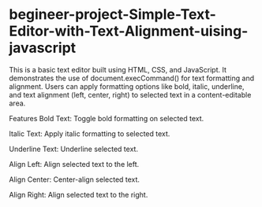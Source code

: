 # begineer-project-Simple-Text-Editor-with-Text-Alignment-uising-javascript
This is a basic text editor built using HTML, CSS, and JavaScript. It demonstrates the use of document.execCommand() for text formatting and alignment. Users can apply formatting options like bold, italic, underline, and text alignment (left, center, right) to selected text in a content-editable area.

Features
Bold Text: Toggle bold formatting on selected text.

Italic Text: Apply italic formatting to selected text.

Underline Text: Underline selected text.

Align Left: Align selected text to the left.

Align Center: Center-align selected text.

Align Right: Align selected text to the right.
